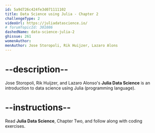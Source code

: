 ```yaml
---
id: 5a9d726c424fe3d071111102
title: Data Science using Julia - Chapter 2
challengeType: 2
videoUrl: https://juliadatascience.io/
# forumTopicId: 301086
dashedName: data-science-julia-2
ghissue: 261
womenAuthor:  
menAuthor: Jose Storopoli, Rik Huijzer, Lazaro Alons
---
```


# --description--

Jose Storopoli, Rik Huijzer, and Lazaro Alonso's __Julia Data Science__ is an introduction to data science using Julia (programming language).

# --instructions--

Read __Julia Data Science__, Chapter Two, and follow along with coding exercises.